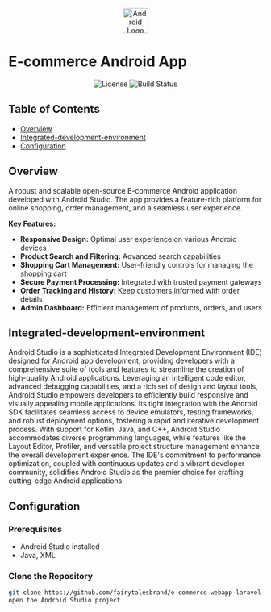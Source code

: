 
<p align="center">
  <img src="https://developer.android.com/studio/images/studio-icon.svg" alt="Android Logo" width="50">
</p>

# E-commerce Android App

<p align="center">
  <img alt="License" src="https://img.shields.io/badge/license-MIT-blue.svg">
  <img alt="Build Status" src="https://img.shields.io/badge/build-passing-teal.svg">
</p>

## Table of Contents

- [Overview](#overview)
- [Integrated-development-environment](#integrated-development-environment)
- [Configuration](#configuration)

## Overview

A robust and scalable open-source E-commerce Android application developed with Android Studio. The app provides a feature-rich platform for online shopping, order management, and a seamless user experience.

**Key Features:**

- **Responsive Design:** Optimal user experience on various Android devices
- **Product Search and Filtering:** Advanced search capabilities
- **Shopping Cart Management:** User-friendly controls for managing the shopping cart
- **Secure Payment Processing:** Integrated with trusted payment gateways
- **Order Tracking and History:** Keep customers informed with order details
- **Admin Dashboard:** Efficient management of products, orders, and users

## Integrated-development-environment

Android Studio is a sophisticated Integrated Development Environment (IDE) designed for Android app development, providing developers with a comprehensive suite of tools and features to streamline the creation of high-quality Android applications. Leveraging an intelligent code editor, advanced debugging capabilities, and a rich set of design and layout tools, Android Studio empowers developers to efficiently build responsive and visually appealing mobile applications. Its tight integration with the Android SDK facilitates seamless access to device emulators, testing frameworks, and robust deployment options, fostering a rapid and iterative development process. With support for Kotlin, Java, and C++, Android Studio accommodates diverse programming languages, while features like the Layout Editor, Profiler, and versatile project structure management enhance the overall development experience. The IDE's commitment to performance optimization, coupled with continuous updates and a vibrant developer community, solidifies Android Studio as the premier choice for crafting cutting-edge Android applications.

## Configuration

### Prerequisites

- Android Studio installed
- Java, XML

### Clone the Repository

```bash
git clone https://github.com/fairytalesbrand/e-commerce-webapp-laravel.git
open the Android Studio project
